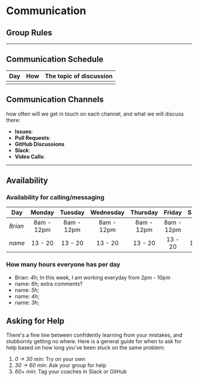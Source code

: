 # Communication

## Group Rules

<!-- any general rules you'd like to set for your group? -->

---

## Communication Schedule

| Day | How | The topic of discussion |
| --- | :-: | ----------------------- |
|     |     |                         |

## Communication Channels

how often will we get in touch on each channel, and what we will discuss there:

- **Issues**:
- **Pull Requests**:
- **GitHub Discussions**
- **Slack**:
- **Video Calls**:

---

## Availability

### Availability for calling/messaging

| Day     |   Monday   |  Tuesday   | Wednesday  |  Thursday  |   Friday   |  Saturday  |   Sunday   |
| ------- | :--------: | :--------: | :--------: | :--------: | :--------: | :--------: | :--------: |
| _Brian_ | 8am - 12pm | 8am - 12pm | 8am - 12pm | 8am - 12pm | 8am - 12pm | 8am - 12pm | 8am - 12pm |
| _name_  |  13 - 20   |  13 - 20   |  13 - 20   |  13 - 20   |  13 - 20   |  13 - 20   |  13 - 20   |

### How many hours everyone has per day

- Brian: _4h_; In this week, I am working everyday from 2pm - 10pm
- name: _6h_; extra comments?
- name: _5h_;
- name: _4h_;
- name: _3h_;

## Asking for Help

There's a fine line between confidently learning from your mistakes, and
stubbornly getting no where. Here is a general guide for when to ask for help
based on how long you've been stuck on the same problem:

1. _0 -> 30 min_: Try on your own
2. _30 -> 60 min_: Ask your group for help
3. _60+ min_: Tag your coaches in Slack or GitHub
